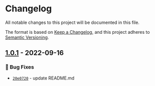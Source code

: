 # Changelog
All notable changes to this project will be documented in this file.

The format is based on [Keep a Changelog](https://keepachangelog.com/en/1.0.0/),
and this project adheres to [Semantic Versioning](https://semver.org/spec/v2.0.0.html).

## [1.0.1] - 2022-09-16
### :bug: Bug Fixes
- [`20e0720`](https://github.com/clouddrove/terraform-aws-cost-billing-alarm/commit/20e0720cf36d712c458dd67258ebba5565ee70ac) - update README.md

[1.0.1]:  https://github.com/clouddrove/terraform-aws-cost-billing-alarm/releases/tag/1.0.1

